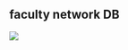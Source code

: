## faculty network DB

![](https://app.lucidchart.com/publicSegments/view/933c9210-fcab-47c7-b3af-901b9cc8e039/image.png)